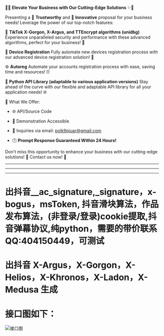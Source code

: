 🌟✨ **Elevate Your Business with Our Cutting-Edge Solutions** ✨🌟

Presenting a 🔐 **Trustworthy** and 🚀 **Innovative** proposal for your business needs! Leverage the power of our top-notch features:

🎯 **TikTok X-Gorgon, X-Argus, and TTEncrypt algorithms (unidbg)** Experience unparalleled security and performance with these advanced algorithms, perfect for your business! 💪

🤖 **Device Registration** Fully automate new devices registration process with our advanced device registration solution! 📱

⚙️ **Autoreg** Automate your accounts registration process with ease, saving time and resources! ⏰

🐍 **Python API Library (adaptable to various application versions)** Stay ahead of the curve with our flexible and adaptable API library for all your application needs! 🌐

💼 What We Offer:

- 🌐 API/Source Code

- 🎥 Demonstration Accessible

- 📧 Inquiries via email: polk9pjuar@gmail.com

- 🕐 **Prompt Response Guaranteed Within 24 Hours!**

Don't miss this opportunity to enhance your business with our cutting-edge solutions! 🌟 Contact us now! 📩

---

---

---







# 出抖音__ac_signature,_signature，x-bogus，msToken, 抖音滑块算法，作品发布算法，(非登录/登录)cookie提取,抖音弹幕协议,纯python，需要的带价联系QQ:404150449，可测试
# 出抖音 X-Argus，X-Gorgon，X-Helios，X-Khronos，X-Ladon，X-Medusa 生成
# 接口图如下：



![接口图](https://github.com/ohpder/douyin/blob/main/image.png)

